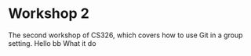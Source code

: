 # Workshop 2

The second workshop of CS326, which covers how to use Git in a group setting.
Hello bb What it do
